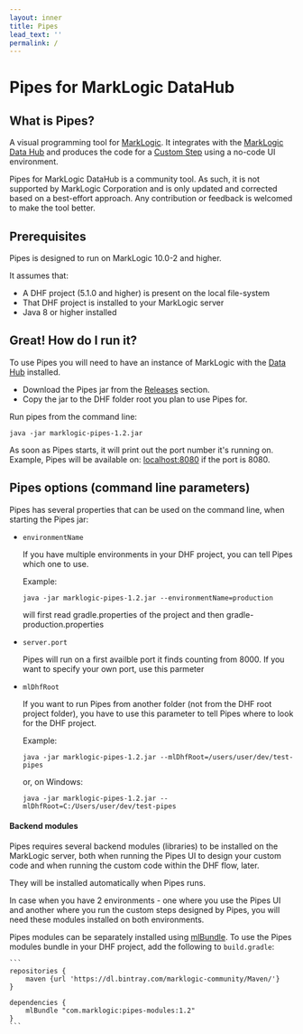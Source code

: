 ```yaml
---
layout: inner
title: Pipes
lead_text: ''
permalink: /
---
```


# Pipes for MarkLogic DataHub

## What is Pipes?
A visual programming tool for [MarkLogic](https://docs.marklogic.com/guide/getting-started/intro). It integrates with the [MarkLogic Data Hub](https://docs.marklogic.com/datahub/) and produces the code for a [Custom Step](https://docs.marklogic.com/datahub/modules/editing-custom-step-module.html) using a no-code UI environment.

Pipes for MarkLogic DataHub is a community tool. As such, it is not supported by MarkLogic Corporation and is only updated and corrected based on a best-effort approach. Any contribution or feedback is welcomed to make the tool better.

## Prerequisites

Pipes is designed to run on MarkLogic 10.0-2 and higher.

It assumes that:

- A DHF project (5.1.0 and higher) is present on the local file-system
- That DHF project is installed to your MarkLogic server
- Java 8 or higher installed
 
<a name="download-pipes"></a>
## Great! How do I run it?
To use Pipes you will need to have an instance of MarkLogic with the [Data Hub](https://docs.marklogic.com/datahub/index.html) installed.



- Download the Pipes jar from the [Releases](https://github.com/marklogic-community/pipes/releases) section. 
- Copy the jar to the DHF folder root you plan to use Pipes for.

Run pipes from the command line:

```
java -jar marklogic-pipes-1.2.jar
```

As soon as Pipes starts, it will print out the port number it's running on. Example, Pipes will be available on: [localhost:8080](http://localhost:8080) if the port is 8080.

<a name="configure-pipes"></a>
## Pipes options (command line parameters)

Pipes has several properties that can be used on the command line, when starting the Pipes jar:

- ```environmentName```
    
    If you have multiple environments in your DHF project, you can tell Pipes which one to use.

    Example:
    
    ```java -jar marklogic-pipes-1.2.jar --environmentName=production```

    will first read gradle.properties of the project and then gradle-production.properties

- ```server.port```

    Pipes will run on a first availble port it finds counting from 8000. If you want to specify your own port, use this parmeter

- ```mlDhfRoot```

    If you want to run Pipes from another folder (not from the DHF root project folder), you have to use this parameter to tell Pipes where to look for the DHF project.

    Example:

    ```java -jar marklogic-pipes-1.2.jar --mlDhfRoot=/users/user/dev/test-pipes```

    or, on Windows:

    ```java -jar marklogic-pipes-1.2.jar --mlDhfRoot=C:/Users/user/dev/test-pipes```


#### Backend modules

Pipes requires several backend modules (libraries) to be installed on the MarkLogic server, both when running the Pipes UI to design your custom code and when running the custom code within the DHF flow, later.

They will be installed automatically when Pipes runs.

In case when you have 2 environments - one where you use the Pipes UI and another where you run the custom steps designed by Pipes, you will need these modules installed on both environments.

Pipes modules can be separately installed using [mlBundle](https://github.com/marklogic-community/ml-gradle/wiki/Bundles). To use the Pipes modules bundle in your DHF project, add the following to `build.gradle`:

    ```
    repositories {
        maven {url 'https://dl.bintray.com/marklogic-community/Maven/'}
    }
    
    dependencies {
        mlBundle "com.marklogic:pipes-modules:1.2"
    }
    ```


